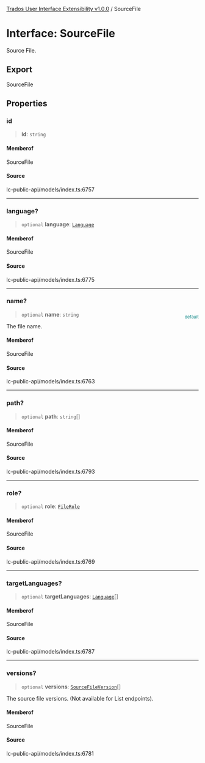 [Trados User Interface Extensibility v1.0.0](../wiki/globals) / SourceFile

# Interface: SourceFile

Source File.

## Export

SourceFile

## Properties

### id

> **id**: `string`

#### Memberof

SourceFile

#### Source

lc-public-api/models/index.ts:6757

***

### language?

> `optional` **language**: [`Language`](../wiki/Interface.Language)

#### Memberof

SourceFile

#### Source

lc-public-api/models/index.ts:6775

***

### name?

> `optional` **name**: `string`

<div style="display:inline; float:right; color:#008080; margin-top:-23px; font-size:11px">default</div><div style="display: inline;">The file name.</div>

#### Memberof

SourceFile

#### Source

lc-public-api/models/index.ts:6763

***

### path?

> `optional` **path**: `string`[]

#### Memberof

SourceFile

#### Source

lc-public-api/models/index.ts:6793

***

### role?

> `optional` **role**: [`FileRole`](../wiki/Type.FileRole)

#### Memberof

SourceFile

#### Source

lc-public-api/models/index.ts:6769

***

### targetLanguages?

> `optional` **targetLanguages**: [`Language`](../wiki/Interface.Language)[]

#### Memberof

SourceFile

#### Source

lc-public-api/models/index.ts:6787

***

### versions?

> `optional` **versions**: [`SourceFileVersion`](../wiki/Interface.SourceFileVersion)[]

The source file versions. (Not available for List endpoints).

#### Memberof

SourceFile

#### Source

lc-public-api/models/index.ts:6781

